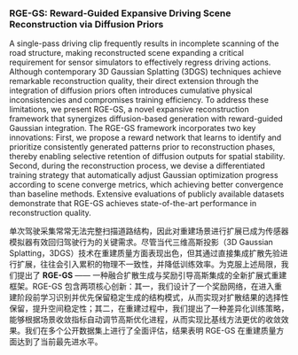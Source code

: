### RGE-GS: Reward-Guided Expansive Driving Scene Reconstruction via Diffusion Priors

A single-pass driving clip frequently results in incomplete scanning of the road structure, making reconstructed scene expanding a critical requirement for sensor simulators to effectively regress driving actions. Although contemporary 3D Gaussian Splatting (3DGS) techniques achieve remarkable reconstruction quality, their direct extension through the integration of diffusion priors often introduces cumulative physical inconsistencies and compromises training efficiency. To address these limitations, we present RGE-GS, a novel expansive reconstruction framework that synergizes diffusion-based generation with reward-guided Gaussian integration. The RGE-GS framework incorporates two key innovations: First, we propose a reward network that learns to identify and prioritize consistently generated patterns prior to reconstruction phases, thereby enabling selective retention of diffusion outputs for spatial stability. Second, during the reconstruction process, we devise a differentiated training strategy that automatically adjust Gaussian optimization progress according to scene converge metrics, which achieving better convergence than baseline methods. Extensive evaluations of publicly available datasets demonstrate that RGE-GS achieves state-of-the-art performance in reconstruction quality.

单次驾驶采集常常无法完整扫描道路结构，因此对重建场景进行扩展已成为传感器模拟器有效回归驾驶行为的关键需求。尽管当代三维高斯投影（3D Gaussian Splatting，3DGS）技术在重建质量方面表现出色，但其通过直接集成扩散先验进行扩展，往往会引入累积的物理不一致性，并降低训练效率。为克服上述局限，我们提出了 **RGE-GS** —— 一种融合扩散生成与奖励引导高斯集成的全新扩展式重建框架。RGE-GS 包含两项核心创新：其一，我们设计了一个奖励网络，在进入重建阶段前学习识别并优先保留稳定生成的结构模式，从而实现对扩散结果的选择性保留，提升空间稳定性；其二，在重建过程中，我们提出了一种差异化训练策略，能够根据场景收敛指标自动调节高斯优化进程，从而实现比基线方法更优的收敛效果。我们在多个公开数据集上进行了全面评估，结果表明 RGE-GS 在重建质量方面达到了当前最先进水平。
